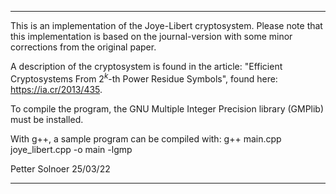 ***************************************************

This is an implementation of the Joye-Libert
cryptosystem. Please note that this implementation
is based on the journal-version with some minor
corrections from the original paper.

A description of the cryptosystem is found in the
article: "Efficient Cryptosystems From $2^k$-th
 Power Residue Symbols", found here:
https://ia.cr/2013/435.

To compile the program, the GNU Multiple Integer
Precision library (GMPlib) must be installed.

With g++, a sample program can be compiled with:
g++ main.cpp joye_libert.cpp -o main -lgmp

Petter Solnoer 25/03/22
***************************************************
